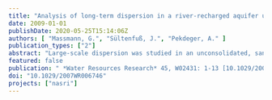 ```yaml
---
title: "Analysis of long-term dispersion in a river-recharged aquifer using tritium/helium data"
date: 2009-01-01
publishDate: 2020-05-25T15:14:06Z
authors: [ "Massmann, G.", "Sültenfuß, J.", "Pekdeger, A." ]
publication_types: ["2"]
abstract: "Large-scale dispersion was studied in an unconsolidated, sandy, glaciofluvial, river-recharged, and confined aquifer in Germany. Groundwater observation wells from a 3.5-km-long transect located in flow direction from the river Oder into a large lowland area (Oderbruch polder) were sampled for noble gases in order to date the groundwater with the tritium and helium (3H-3He) technique. The apparent 3H-3He ages of the groundwater increased from only a few months to >40 years along the flow path. Highest values for initial 3H (sum of 3H and its decay product tritiogenic helium, 3Hetri) were encountered in 2.6-km river distance. Concentrations of 4He in the water increased to 1.1 × 10-7 cm3 STP/g with distance from the river. The initial 3H data enabled an estimation of the longitudinal dispersivity with a simplified one-dimensional transport model. The best fit of modeled and measured initial H data was obtained using a dispersivity of 120 m. Deviations of modeled hydraulic ages and measured apparent 3H- 3He ages for older samples can be explained by dispersive mixing."
featured: false
publication: " *Water Resources Research* 45, W02431: 1-13 [10.1029/2007WR006746](https://doi.org/10.1029/2007WR006746)"
doi: "10.1029/2007WR006746"
projects: ["nasri"]
---
```


